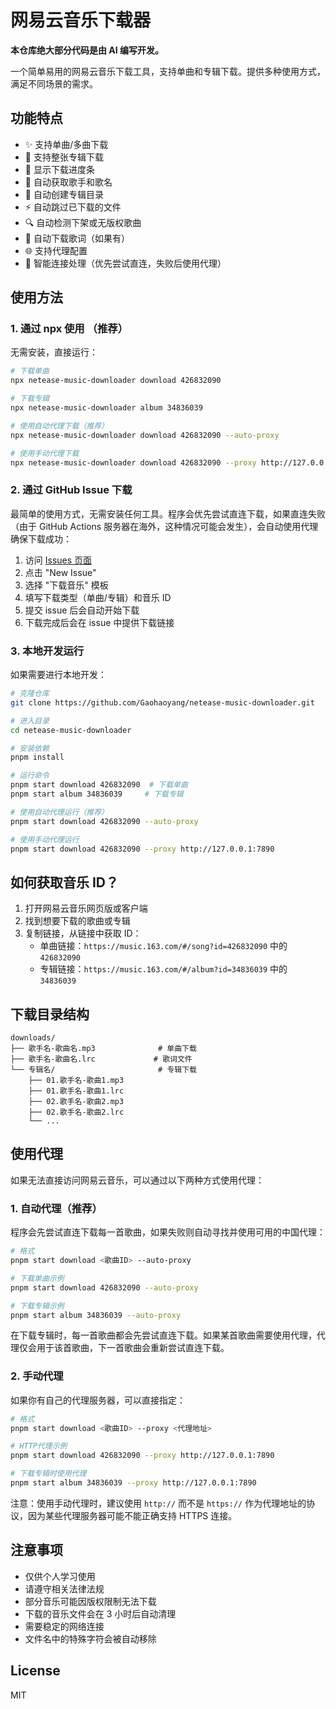 # 网易云音乐下载器

**本仓库绝大部分代码是由 AI 编写开发。**

一个简单易用的网易云音乐下载工具，支持单曲和专辑下载。提供多种使用方式，满足不同场景的需求。

## 功能特点

- ✨ 支持单曲/多曲下载
- 📀 支持整张专辑下载
- 🚀 显示下载进度条
- 🎵 自动获取歌手和歌名
- 📂 自动创建专辑目录
- ⚡️ 自动跳过已下载的文件
- 🔍 自动检测下架或无版权歌曲
- 📝 自动下载歌词（如果有）
- 🌐 支持代理配置
- 🔄 智能连接处理（优先尝试直连，失败后使用代理）

## 使用方法

### 1. 通过 npx 使用 （推荐）

无需安装，直接运行：

```bash
# 下载单曲
npx netease-music-downloader download 426832090

# 下载专辑
npx netease-music-downloader album 34836039

# 使用自动代理下载（推荐）
npx netease-music-downloader download 426832090 --auto-proxy

# 使用手动代理下载
npx netease-music-downloader download 426832090 --proxy http://127.0.0.1:7890
```

### 2. 通过 GitHub Issue 下载

最简单的使用方式，无需安装任何工具。程序会优先尝试直连下载，如果直连失败（由于 GitHub Actions 服务器在海外，这种情况可能会发生），会自动使用代理确保下载成功：

1. 访问 [Issues 页面](https://github.com/Gaohaoyang/netease-music-downloader/issues)
2. 点击 "New Issue"
3. 选择 "下载音乐" 模板
4. 填写下载类型（单曲/专辑）和音乐 ID
5. 提交 issue 后会自动开始下载
6. 下载完成后会在 issue 中提供下载链接

### 3. 本地开发运行

如果需要进行本地开发：

```bash
# 克隆仓库
git clone https://github.com/Gaohaoyang/netease-music-downloader.git

# 进入目录
cd netease-music-downloader

# 安装依赖
pnpm install

# 运行命令
pnpm start download 426832090  # 下载单曲
pnpm start album 34836039     # 下载专辑

# 使用自动代理运行（推荐）
pnpm start download 426832090 --auto-proxy

# 使用手动代理运行
pnpm start download 426832090 --proxy http://127.0.0.1:7890
```

## 如何获取音乐 ID？

1. 打开网易云音乐网页版或客户端
2. 找到想要下载的歌曲或专辑
3. 复制链接，从链接中获取 ID：
   - 单曲链接：`https://music.163.com/#/song?id=426832090` 中的 `426832090`
   - 专辑链接：`https://music.163.com/#/album?id=34836039` 中的 `34836039`

## 下载目录结构

```
downloads/
├── 歌手名-歌曲名.mp3              # 单曲下载
├── 歌手名-歌曲名.lrc             # 歌词文件
└── 专辑名/                       # 专辑下载
    ├── 01.歌手名-歌曲1.mp3
    ├── 01.歌手名-歌曲1.lrc
    ├── 02.歌手名-歌曲2.mp3
    ├── 02.歌手名-歌曲2.lrc
    └── ...
```

## 使用代理

如果无法直接访问网易云音乐，可以通过以下两种方式使用代理：

### 1. 自动代理（推荐）

程序会先尝试直连下载每一首歌曲，如果失败则自动寻找并使用可用的中国代理：

```bash
# 格式
pnpm start download <歌曲ID> --auto-proxy

# 下载单曲示例
pnpm start download 426832090 --auto-proxy

# 下载专辑示例
pnpm start album 34836039 --auto-proxy
```

在下载专辑时，每一首歌曲都会先尝试直连下载。如果某首歌曲需要使用代理，代理仅会用于该首歌曲，下一首歌曲会重新尝试直连下载。

### 2. 手动代理

如果你有自己的代理服务器，可以直接指定：

```bash
# 格式
pnpm start download <歌曲ID> --proxy <代理地址>

# HTTP代理示例
pnpm start download 426832090 --proxy http://127.0.0.1:7890

# 下载专辑时使用代理
pnpm start album 34836039 --proxy http://127.0.0.1:7890
```

注意：使用手动代理时，建议使用 `http://` 而不是 `https://` 作为代理地址的协议，因为某些代理服务器可能不能正确支持 HTTPS 连接。

## 注意事项

- 仅供个人学习使用
- 请遵守相关法律法规
- 部分音乐可能因版权限制无法下载
- 下载的音乐文件会在 3 小时后自动清理
- 需要稳定的网络连接
- 文件名中的特殊字符会被自动移除

## License

MIT
